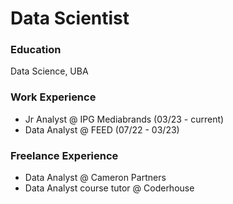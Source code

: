 # Data Scientist

### Education
Data Science, UBA

### Work Experience
- Jr Analyst @ IPG Mediabrands (03/23 - current) 
- Data Analyst @ FEED (07/22 - 03/23)

### Freelance Experience
- Data Analyst @ Cameron Partners
- Data Analyst course tutor @ Coderhouse
